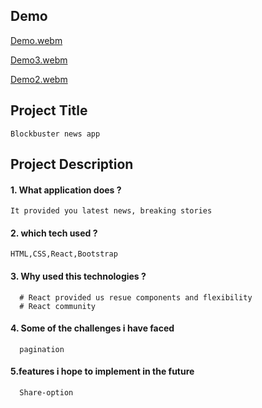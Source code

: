 ## Demo
   [Demo.webm](https://user-images.githubusercontent.com/47987656/179280869-cd0782da-bdb6-4c96-b6af-6212f4e6939c.webm)
   
   [Demo3.webm](https://user-images.githubusercontent.com/47987656/179283012-f429eaa0-78c6-40cf-8361-91f0b6cbb076.webm)
   
   [Demo2.webm](https://user-images.githubusercontent.com/47987656/179282104-bcb94711-addd-49df-ab4d-c910e898d655.webm)

## Project Title
    Blockbuster news app
##  Project Description

#### 1. What application does ?
    It provided you latest news, breaking stories 

#### 2. which tech used ? 
    HTML,CSS,React,Bootstrap
#### 3. Why used this technologies ?
      # React provided us resue components and flexibility
      # React community 
#### 4. Some of the challenges i have faced 
      pagination

#### 5.features i hope to implement in the future
      Share-option






